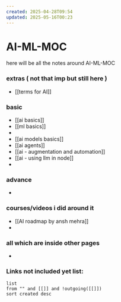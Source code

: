 ```yaml
---
created: 2025-04-28T09:54
updated: 2025-05-16T00:23
---
```


# AI-ML-MOC

here will be all the notes around AI-ML-MOC


### extras ( not that imp but still here )

- [[terms for AI]]

### basic

- [[ai basics]]
- [[ml basics]]
- 
- [[ai models basics]]
- [[ai agents]]
- [[ai - augmentation and automation]]
- [[ai - using llm in node]]
- 

### advance

- 


### courses/videos i did around it

- [[AI roadmap by ansh mehra]]
- 


### all which are inside other pages

- 


### **Links not included yet list:**
```dataview
list
from "" and [[]] and !outgoing([[]])
sort created desc
```
